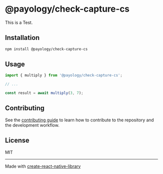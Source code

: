# @payology/check-capture-cs

This is a Test.

## Installation

```sh
npm install @payology/check-capture-cs
```

## Usage


```js
import { multiply } from '@payology/check-capture-cs';

// ...

const result = await multiply(3, 7);
```


## Contributing

See the [contributing guide](CONTRIBUTING.md) to learn how to contribute to the repository and the development workflow.

## License

MIT

---

Made with [create-react-native-library](https://github.com/callstack/react-native-builder-bob)
